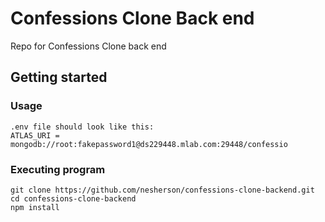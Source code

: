 # Confessions Clone Back end

Repo for Confessions Clone back end

## Getting started

### Usage

```
.env file should look like this:
ATLAS_URI = mongodb://root:fakepassword1@ds229448.mlab.com:29448/confessio
```

### Executing program

```
git clone https://github.com/nesherson/confessions-clone-backend.git
cd confessions-clone-backend
npm install
```

